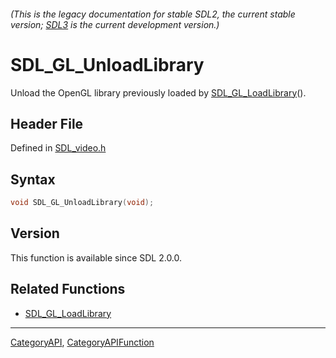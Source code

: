 ###### (This is the legacy documentation for stable SDL2, the current stable version; [SDL3](https://wiki.libsdl.org/SDL3/) is the current development version.)
# SDL_GL_UnloadLibrary

Unload the OpenGL library previously loaded by [SDL_GL_LoadLibrary](SDL_GL_LoadLibrary)().

## Header File

Defined in [SDL_video.h](https://github.com/libsdl-org/SDL/blob/SDL2/include/SDL_video.h)

## Syntax

```c
void SDL_GL_UnloadLibrary(void);

```

## Version

This function is available since SDL 2.0.0.

## Related Functions

* [SDL_GL_LoadLibrary](SDL_GL_LoadLibrary)

----
[CategoryAPI](CategoryAPI), [CategoryAPIFunction](CategoryAPIFunction)


